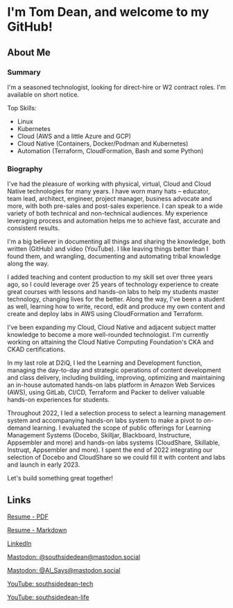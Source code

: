 # I'm Tom Dean, and welcome to my GitHub!

## About Me

### Summary

I'm a seasoned technologist, looking for direct-hire or W2 contract roles.  I'm available on short notice.

Top Skills:

- Linux
- Kubernetes
- Cloud (AWS and a little Azure and GCP)
- Cloud Native (Containers, Docker/Podman and Kubernetes)
- Automation (Terraform, CloudFormation, Bash and some Python)

### Biography

I've had the pleasure of working with physical, virtual, Cloud and Cloud Native technologies for many years. I have worn many hats – educator, team lead, architect, engineer, project manager, business advocate and more, with both pre-sales and post-sales experience.  I can speak to a wide variety of both technical and non-technical audiences. My experience leveraging process and automation helps me to achieve fast, accurate and consistent results.

I'm a big believer in documenting all things and sharing the knowledge, both written (GitHub) and video (YouTube).  I like leaving things better than I found them, and wrangling, documenting and automating tribal knowledge along the way.

I added teaching and content production to my skill set over three years ago, so I could leverage over 25 years of technology experience to create great courses with lessons and hands-on labs to help my students master technology, changing lives for the better.  Along the way, I've been a student as well, learning how to write, record, edit and produce my own content and create and deploy labs in AWS using CloudFormation and Terraform.

I've been expanding my Cloud, Cloud Native and adjacent subject matter knowledge to become a more well-rounded technologist. I'm currently working on attaining the Cloud Native Computing Foundation's CKA and CKAD certifications.

In my last role at D2iQ, I led the Learning and Development function, managing the day-to-day and strategic operations of content development and class delivery, including building, improving, optimizing and maintaining an in-house automated hands-on labs platform in Amazon Web Services (AWS), using GitLab, CI/CD, Terraform and Packer to deliver valuable hands-on experiences for students.

Throughout 2022, I led a selection process to select a learning management system and accompanying hands-on labs system to make a pivot to on-demand learning. I evaluated the scope of public offerings for Learning Management Systems (Docebo, Skilljar, Blackboard, Instructure, Appsembler and more) and hands-on labs systems (CloudShare, Skillable, Instruqt, Appsembler and more). I spent the end of 2022 integrating our selection of Docebo and CloudShare so we could fill it with content and labs and launch in early 2023.

Let's build something great together!

## Links

[Resume - PDF](./Resume-Tom-Dean.pdf)

[Resume - Markdown](./Resume-Tom-Dean.md)

[LinkedIn](https://www.linkedin.com/in/tomdeanjr/)

[Mastodon: @southsidedean@mastodon.social](https://mastodon.social/@southsidedean)

[Mastodon: @AI_Says@mastodon.social](https://mastodon.social/@AI_Says)

[YouTube: southsidedean-tech](https://www.youtube.com/@southsidedean-tech)

[YouTube: southsidedean-life](https://www.youtube.com/@southsidedean-life)
